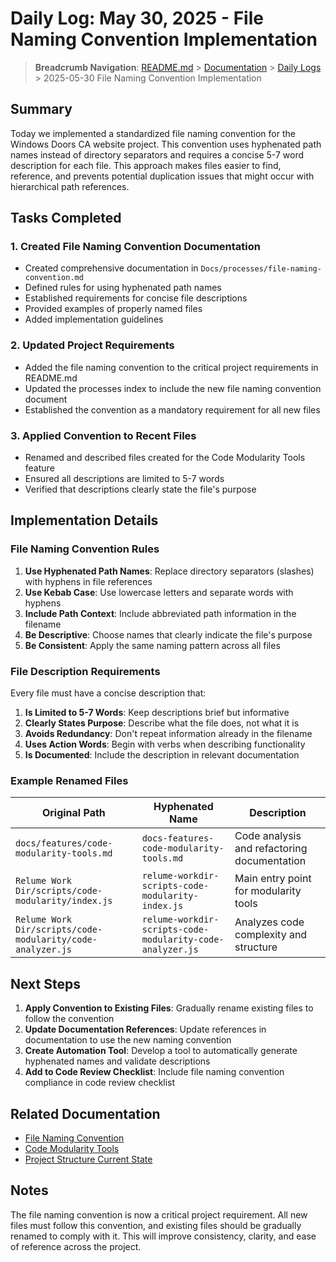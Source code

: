 # Daily Log: May 30, 2025 - File Naming Convention Implementation

> **Breadcrumb Navigation**: [README.md](../../README.md) > [Documentation](../index.md) > [Daily Logs](./index.md) > 2025-05-30 File Naming Convention Implementation

## Summary

Today we implemented a standardized file naming convention for the Windows Doors CA website project. This convention uses hyphenated path names instead of directory separators and requires a concise 5-7 word description for each file. This approach makes files easier to find, reference, and prevents potential duplication issues that might occur with hierarchical path references.

## Tasks Completed

### 1. Created File Naming Convention Documentation

- Created comprehensive documentation in `Docs/processes/file-naming-convention.md`
- Defined rules for using hyphenated path names
- Established requirements for concise file descriptions
- Provided examples of properly named files
- Added implementation guidelines

### 2. Updated Project Requirements

- Added the file naming convention to the critical project requirements in README.md
- Updated the processes index to include the new file naming convention document
- Established the convention as a mandatory requirement for all new files

### 3. Applied Convention to Recent Files

- Renamed and described files created for the Code Modularity Tools feature
- Ensured all descriptions are limited to 5-7 words
- Verified that descriptions clearly state the file's purpose

## Implementation Details

### File Naming Convention Rules

1. **Use Hyphenated Path Names**: Replace directory separators (slashes) with hyphens in file references
2. **Use Kebab Case**: Use lowercase letters and separate words with hyphens
3. **Include Path Context**: Include abbreviated path information in the filename
4. **Be Descriptive**: Choose names that clearly indicate the file's purpose
5. **Be Consistent**: Apply the same naming pattern across all files

### File Description Requirements

Every file must have a concise description that:

1. **Is Limited to 5-7 Words**: Keep descriptions brief but informative
2. **Clearly States Purpose**: Describe what the file does, not what it is
3. **Avoids Redundancy**: Don't repeat information already in the filename
4. **Uses Action Words**: Begin with verbs when describing functionality
5. **Is Documented**: Include the description in relevant documentation

### Example Renamed Files

| Original Path | Hyphenated Name | Description |
|---------------|-----------------|-------------|
| `docs/features/code-modularity-tools.md` | `docs-features-code-modularity-tools.md` | Code analysis and refactoring documentation |
| `Relume Work Dir/scripts/code-modularity/index.js` | `relume-workdir-scripts-code-modularity-index.js` | Main entry point for modularity tools |
| `Relume Work Dir/scripts/code-modularity/code-analyzer.js` | `relume-workdir-scripts-code-modularity-code-analyzer.js` | Analyzes code complexity and structure |

## Next Steps

1. **Apply Convention to Existing Files**: Gradually rename existing files to follow the convention
2. **Update Documentation References**: Update references in documentation to use the new naming convention
3. **Create Automation Tool**: Develop a tool to automatically generate hyphenated names and validate descriptions
4. **Add to Code Review Checklist**: Include file naming convention compliance in code review checklist

## Related Documentation

- [File Naming Convention](../processes/file-naming-convention.md)
- [Code Modularity Tools](../features/code-modularity-tools.md)
- [Project Structure Current State](../architecture/project-structure-current-state.md)

## Notes

The file naming convention is now a critical project requirement. All new files must follow this convention, and existing files should be gradually renamed to comply with it. This will improve consistency, clarity, and ease of reference across the project.
